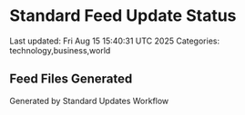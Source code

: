 # Standard Feed Update Status
Last updated: Fri Aug 15 15:40:31 UTC 2025
Categories: technology,business,world

## Feed Files Generated

Generated by Standard Updates Workflow
